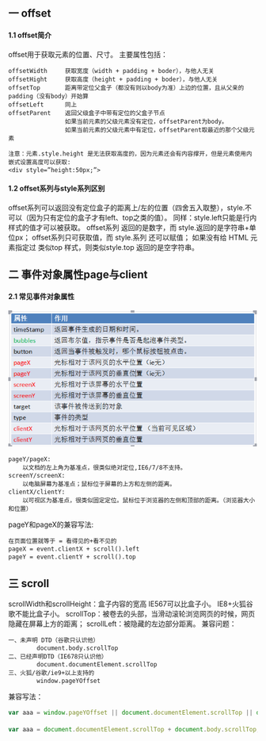 ## 一 offset
#### 1.1 offset简介
offset用于获取元素的位置、尺寸。
主要属性包括：
```
offsetWidth     获取宽度（width + padding + boder），与他人无关
offsetHight     获取高度（height + padding + boder），与他人无关
offsetTop       距离带定位父盒子（都没有则以body为准）上边的位置，且从父亲的padding（没有body）开始算  
offsetLeft      同上
offsetParent    返回父级盒子中带有定位的父盒子节点
                如果当前元素的父级元素没有定位，offsetParent为body。
                如果当前元素的父级元素中有定位，offsetParent取最近的那个父级元素
```

```
注意：元素.style.height 是无法获取高度的，因为元素还会有内容撑开，但是元素使用内嵌式设置高度可以获取:
<div style=”height:50px;”>
```
#### 1.2 offset系列与style系列区别
offset系列可以返回没有定位盒子的距离上/左的位置（四舍五入取整），style.不可以（因为只有定位的盒子才有left、top之类的值）。
同样：style.left只能是行内样式的值才可以被获取。
offset系列 返回的是数字，而 style.返回的是字符串+单位px；
offset系列只可获取值，而 style.系列 还可以赋值；
如果没有给 HTML 元素指定过 类似top 样式，则类似style.top 返回的是空字符串。
## 二 事件对象属性page与client
#### 2.1 常见事件对象属性
![](/images/JavaScript/01-03-01.png)
```
pageY/pageX: 
    以文档的左上角为基准点，很类似绝对定位,IE6/7/8不支持。
screenY/screenX: 
    以电脑屏幕为基准点；鼠标位于屏幕的上方和左侧的距离。
clientX/clientY: 	
    以可视区为基准点，很类似固定定位。鼠标位于浏览器的左侧和顶部的距离。（浏览器大小和位置）
```
pageY和pageX的兼容写法:
```
在页面位置就等于 = 看得见的+看不见的
pageX = event.clientX + scroll().left
pageY = event.clientY + scroll().top
```
## 三 scroll
scrollWidth和scrollHeight：盒子内容的宽高
IE567可以比盒子小。 IE8+火狐谷歌不能比盒子小。
scrollTop：被卷去的头部，当滑动滚轮浏览网页的时候，网页隐藏在屏幕上方的距离；
scrollLeft：被隐藏的左边部分距离。
兼容问题：
```
一、未声明 DTD（谷歌只认识他）
        document.body.scrollTop
二、已经声明DTD（IE678只认识他）
   		document.documentElement.scrollTop
三、火狐/谷歌/ie9+以上支持的
   		window.pageYOffset
```
兼容写法：
```javascript
var aaa = window.pageYOffset || document.documentElement.scrollTop || document.body.scrollTop || 0;

var aaa = document.documentElement.scrollTop + document.body.scrollTop;
```

